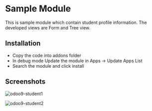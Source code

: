 # Sample Module
This is sample module which contain student profile information. The developed views are Form and Tree view.

## Installation
- Copy the code into addons folder
- In debug mode Update the module in Apps -> Update Apps List
- Search the module and click install

## Screenshots
![odoo9-student1](https://user-images.githubusercontent.com/8652353/37029443-6bf87c6c-212f-11e8-920d-91decdba0a97.png)

![odoo9-student2](https://user-images.githubusercontent.com/8652353/37029445-6c231e2c-212f-11e8-925d-d40d1dd239d6.png)
